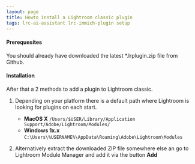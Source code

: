 ```yaml
---
layout: page
title: Howto install a Lightroom classic plugin
tags: lrc-ai-assistant lrc-immich-plugin setup
---
```

#### Prerequesites
You should already have downloaded the latest *.lrplugin.zip file from Github.

#### Installation
After that a 2 methods to add a plugin to Lightroom classic.

1. Depending on your platform there is a default path where Lightroom is looking for plugins on each start.
    * **MacOS X** `/Users/$USER/Library/Application Support/Adobe/Lightroom/Modules/`
    * **Windows 1x.x** `C:\Users\%USERNAME%\AppData\Roaming\Adobe\Lightroom\Modules`

2. Alternatively extract the downloaded ZIP file somewhere else an go to Lightroom Module Manager and add it via the button **Add**